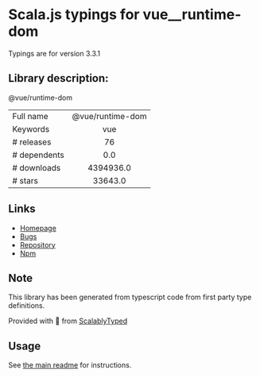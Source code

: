 
# Scala.js typings for vue__runtime-dom

Typings are for version 3.3.1

## Library description:
@vue/runtime-dom

|                    |                 |
| ------------------ | :-------------: |
| Full name          | @vue/runtime-dom |
| Keywords           | vue |
| # releases         | 76 |
| # dependents       | 0.0 |
| # downloads        | 4394936.0 |
| # stars            | 33643.0 |

## Links
- [Homepage](https://github.com/vuejs/core/tree/main/packages/runtime-dom#readme)
- [Bugs](https://github.com/vuejs/core/issues)
- [Repository](https://github.com/vuejs/core)
- [Npm](https://www.npmjs.com/package/%40vue%2Fruntime-dom)
    


## Note
This library has been generated from typescript code from first party type definitions.

Provided with :purple_heart: from [ScalablyTyped](https://github.com/oyvindberg/ScalablyTyped)

## Usage
See [the main readme](../../readme.md) for instructions.


